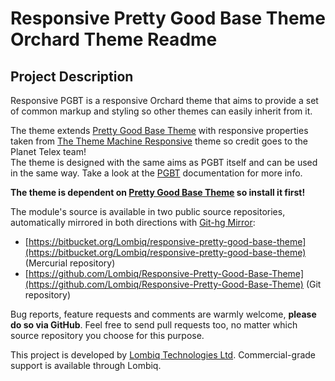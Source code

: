 # Responsive Pretty Good Base Theme Orchard Theme Readme



## Project Description

Responsive PGBT is a responsive Orchard theme that aims to provide a set of common markup and styling so other themes can easily inherit from it.

The theme extends [Pretty Good Base Theme](https://github.com/Lombiq/Pretty-Good-Base-Theme) with responsive properties taken from [The Theme Machine Responsive](http://responsivetheme.codeplex.com/) theme so credit goes to the Planet Telex team!  
The theme is designed with the same aims as PGBT itself and can be used in the same way. Take a look at the [PGBT](https://github.com/Lombiq/Pretty-Good-Base-Theme) documentation for more info.

**The theme is dependent on [Pretty Good Base Theme](https://github.com/Lombiq/Pretty-Good-Base-Theme) so install it first!**

The module's source is available in two public source repositories, automatically mirrored in both directions with [Git-hg Mirror](https://githgmirror.com):

- [https://bitbucket.org/Lombiq/responsive-pretty-good-base-theme](https://bitbucket.org/Lombiq/responsive-pretty-good-base-theme) (Mercurial repository)
- [https://github.com/Lombiq/Responsive-Pretty-Good-Base-Theme](https://github.com/Lombiq/Responsive-Pretty-Good-Base-Theme) (Git repository)

Bug reports, feature requests and comments are warmly welcome, **please do so via GitHub**.
Feel free to send pull requests too, no matter which source repository you choose for this purpose.

This project is developed by [Lombiq Technologies Ltd](http://lombiq.com/). Commercial-grade support is available through Lombiq.